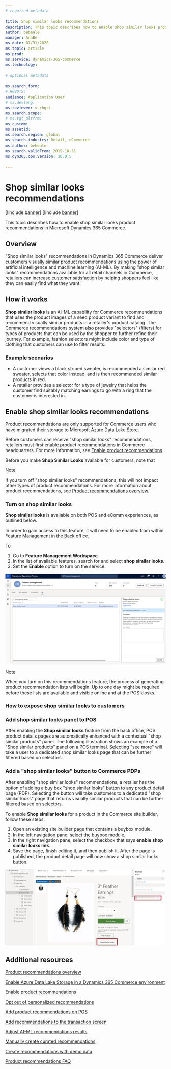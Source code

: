 ```yaml
---
# required metadata

title: Shop similar looks recommendations
description: This topic describes how to enable shop similar looks product recommendations in Microsoft Dynamics 365 Commerce. 
author: bebeale
manager: AnnBe
ms.date: 07/31/2020
ms.topic: article
ms.prod: 
ms.service: dynamics-365-commerce
ms.technology: 

# optional metadata

ms.search.form: 
# ROBOTS: 
audience: Application User
# ms.devlang: 
ms.reviewer: v-chgri
ms.search.scope: 
# ms.tgt_pltfrm: 
ms.custom: 
ms.assetid: 
ms.search.region: global
ms.search.industry: Retail, eCommerce
ms.author: bebeale
ms.search.validFrom: 2019-10-31
ms.dyn365.ops.version: 10.0.5

---
```


# Shop similar looks recommendations

[!include [banner](includes/banner.md)]
[!include [banner](includes/preview-banner.md)]

This topic describes how to enable shop similar looks product recommendations in Microsoft Dynamics 365 Commerce.

## Overview

"Shop similar looks" recommendations in Dynamics 365 Commerce deliver customers visually similar product recommendations using the power of artificial intelligence and machine learning (AI-ML). By making "shop similar looks" recommendations available for all retail channels in Commerce, retailers can increase customer satisfaction by helping shoppers feel like they can easily find what they want. 

## How it works

**Shop similar looks** is an AI-ML capability for Commerce recommendations that uses the product images of a seed product variant to find and recommend visually similar products in a retailer's product catalog. The Commerce recommendations system also provides "selectors" (filters) for types of products that can be used by the shopper to further refine their journey. For example, fashion selectors might include color and type of clothing that customers can use to filter results.

### Example scenarios

- A customer views a black striped sweater, is recommended a similar red sweater, selects that color instead, and is then recommended similar products in red. 
- A retailer provides a selector for a type of jewelry that helps the customer find suitably matching earrings to go with a ring that the customer is interested in. 

## Enable shop similar looks recommendations

Product recommendations are only supported for Commerce users who have migrated their storage to Microsoft Azure Data Lake Store. 

Before customers can receive "shop similar looks" recommendations, retailers must first enable product recommendations in Commerce headquarters. For more information, see [Enable product recommendations](enable-product-recommendations.md).

Before you make **Shop Similar Looks** available for customers, note that

> [!NOTE]
> If you turn off "shop similar looks" recommendations, this will not impact other types of product recommendations. For more information about product recommendations, see [Product recommendations overview](product-recommendations.md).

### Turn on shop similar looks

**Shop similar looks** is available on both POS and eComm experiences, as outlined below. 

In order to gain access to this feature, it will need to be enabled from within Feature Management in the Back office.

To 

1. Go to **Feature Management Workspace**.
1. In the list of available features, search for and select **shop similar looks**.
1. Set the **Enable** option to turn on the service.

![Enable Shop Similar Looks Feature](./media/enableshopsimilarlooks.png)

> [!NOTE]
> When you turn on this recommendations feature, the process of generating product recommendation lists will begin. Up to one day might be required before these lists are available and visible online and at the POS kiosks.
### How to expose shop similar looks to customers

### Add shop similar looks panel to POS 

After enabling the **Shop similar looks** feature from the back office, POS product details pages are automatically enhanced with a contextual "shop similar products" panel. 
The following illustration shows an example of a "Shop similar products" panel on a POS terminal. 
Selecting "see more" will take a user to a dedicated shop similar looks page that can be further filtered based on selectors. 

### Add a "shop similar looks" button to Commerce PDPs

After enabling "shop similar looks" recommendations, a retailer has the option of adding a buy box "shop similar looks" button to any product detail page (PDP). Selecting the button will take customers to a dedicated "shop similar looks" page that returns visually similar products that can be further filtered based on selectors.

To enable **Shop similar looks** for a product in the Commerce site builder, follow these steps.

1. Open an existing site builder page that contains a buybox module.
1. In the left navigation pane, select the buybox module.
1. In the right navigation pane, select the checkbox that says **enable shop similar looks link**. 
1. Save the page, finish editing it, and then publish it. After the page is published, the product detail page will now show a shop similar looks button.

![Shop Similar Looks on Tooling page](./media/SSLecomtooling.png)

## Additional resources

[Product recommendations overview](product-recommendations.md)

[Enable Azure Data Lake Storage in a Dynamics 365 Commerce environment](enable-adls-environment.md)

[Enable product recommendations](enable-product-recommendations.md)

[Opt out of personalized recommendations](personalization-gdpr.md)

[Add product recommendations on POS](product.md)

[Add recommendations to the transaction screen](add-recommendations-control-pos-screen.md)

[Adjust AI-ML recommendations results](modify-product-recommendation-results.md)

[Manually create curated recommendations](create-editorial-recommendation-lists.md)

[Create recommendations with demo data](product-recommendations-demo-data.md)

[Product recommendations FAQ](faq-recommendations.md)
